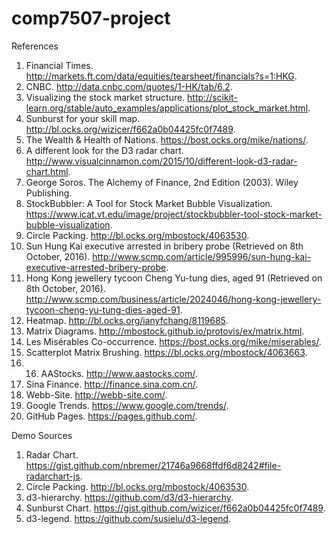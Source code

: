# comp7507-project

References

1.  Financial Times. http://markets.ft.com/data/equities/tearsheet/financials?s=1:HKG. 
2.  CNBC. http://data.cnbc.com/quotes/1-HK/tab/6.2.
3.  Visualizing the stock market structure. http://scikit-learn.org/stable/auto_examples/applications/plot_stock_market.html.
4.  Sunburst for your skill map. http://bl.ocks.org/wizicer/f662a0b04425fc0f7489.
5.  The Wealth & Health of Nations. https://bost.ocks.org/mike/nations/.
6.  A different look for the D3 radar chart. http://www.visualcinnamon.com/2015/10/different-look-d3-radar-chart.html.
7.  George Soros. The Alchemy of Finance, 2nd Edition (2003). Wiley Publishing.
8.  StockBubbler: A Tool for Stock Market Bubble Visualization. https://www.icat.vt.edu/image/project/stockbubbler-tool-stock-market-bubble-visualization.
9.  Circle Packing. http://bl.ocks.org/mbostock/4063530.
10. Sun Hung Kai executive arrested in bribery probe (Retrieved on 8th October, 2016). http://www.scmp.com/article/995996/sun-hung-kai-executive-arrested-bribery-probe.
11. Hong Kong jewellery tycoon Cheng Yu-tung dies, aged 91 (Retrieved on 8th October, 2016). http://www.scmp.com/business/article/2024046/hong-kong-jewellery-tycoon-cheng-yu-tung-dies-aged-91.
12. Heatmap. http://bl.ocks.org/ianyfchang/8119685.
13. Matrix Diagrams. http://mbostock.github.io/protovis/ex/matrix.html.
14. Les Misérables Co-occurrence. https://bost.ocks.org/mike/miserables/.
15. Scatterplot Matrix Brushing. https://bl.ocks.org/mbostock/4063663.
17. 16. AAStocks. http://www.aastocks.com/.
18. Sina Finance. http://finance.sina.com.cn/.
19. Webb-Site. http://webb-site.com/.
20. Google Trends. https://www.google.com/trends/.
21. GitHub Pages. https://pages.github.com/.

Demo Sources

1. Radar Chart. https://gist.github.com/nbremer/21746a9668ffdf6d8242#file-radarchart-js.
2. Circle Packing. http://bl.ocks.org/mbostock/4063530.
3. d3-hierarchy. https://github.com/d3/d3-hierarchy.
4. Sunburst Chart. https://gist.github.com/wizicer/f662a0b04425fc0f7489.
5. d3-legend. https://github.com/susielu/d3-legend.